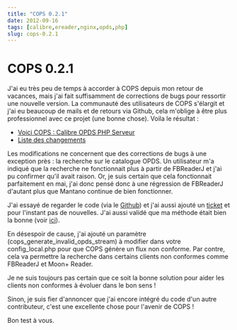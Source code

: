 ```yaml
---
title: "COPS 0.2.1"
date: 2012-09-16
tags: [calibre,ereader,nginx,opds,php]
slug: cops-0.2.1
---
```

# COPS 0.2.1

J'ai eu très peu de temps à accorder à COPS depuis mon retour de vacances, mais j'ai fait suffisamment de corrections de bugs pour ressortir une nouvelle version. La communauté des utilisateurs de COPS s'élargit et j'ai eu beaucoup de mails et de retours via Github, cela m'oblige à être plus professionnel avec ce projet (une bonne chose). Voila le résultat :

* [Voici COPS : Calibre OPDS PHP Serveur](/fr/projects/calibre-opds-php-server)
* [Liste des changements](/fr/oss/calibre-opds-php-server-changelog)

Les modifications ne concernent que des corrections de bugs à une exception près : la recherche sur le catalogue OPDS. Un utilisateur m'a indiqué que la recherche ne fonctionnait plus à partir de FBReaderJ et j'ai pu confirmer qu'il avait raison. Or, je suis certain que cela fonctionnait parfaitement en mai, j'ai donc pensé donc à une régression de FBReaderJ d'autant plus que Mantano continue de bien fonctionner. 

J'ai essayé de regarder le code (via le [Github](https://github.com/geometer/FBReaderJ)) et j'ai aussi ajouté un [ticket](https://github.com/geometer/FBReaderJ/issues/70) et pour l'instant pas de nouvelles. J'ai aussi validé que ma méthode était bien la bonne (voir [ici](https://groups.google.com/forum/?fromgroups=#!topic/openpub/8Gnd5UgDCUE)).

En désespoir de cause, j'ai ajouté un paramètre (cops_generate_invalid_opds_stream) à modifier dans votre config_local.php pour que COPS génère un flux non conforme. Par contre, cela va permettre la recherche dans certains clients non conformes comme FBReaderJ et Moon+ Reader. 

Je ne suis toujours pas certain que ce soit la bonne solution pour aider les clients non conformes à évoluer dans le bon sens !

Sinon, je suis fier d'annoncer que j'ai encore intégré du code d'un autre contributeur, c'est une excellente chose pour l'avenir de COPS !

Bon test à vous.

